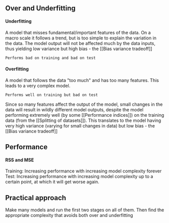 ## Over and Underfitting

#### Underfitting
A model that misses fundamental/important features of the data. On a macro scale it follows a trend, but is too simple to explain the variation in the data. The model output will not be affected much by the data inputs, thus yielding low variance but high bias - the [[Bias variance tradeoff]]

	Performs bad on training and bad on test

#### Overfitting
A model that follows the data "too much" and has too many features. This leads to a very complex model.

	Performs well on training but bad on test

Since so many features affect the output of the model, small changes in the data will result in wildly different model outputs, despite the model performing extremely well (by some [[Performance indices]]) on the training data (from the [[Splitting of datasets]]). This translates to the model having very high variance (varying for small changes in data) but low bias - the [[Bias variance tradeoff]]



## Performance
#### RSS and MSE
Training: Increasing performance with increasing model complexity forever
Test: Increasing performance with increasing model complexity up to a certain point, at which it will get worse again.



## Practical approach
Make many models and run the first two stages on all of them. Then find the appropriate complexity that avoids both over and underfitting